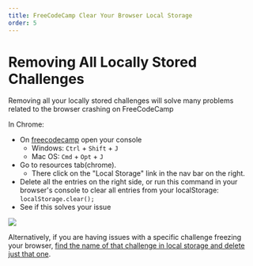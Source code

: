 ```yaml
---
title: FreeCodeCamp Clear Your Browser Local Storage
order: 5
---
```

# Removing All Locally Stored Challenges

Removing all your locally stored challenges will solve many problems related to the browser crashing on FreeCodeCamp

In Chrome:

- On [freecodecamp](https://freecodecamp.com) open your console
  - Windows: `Ctrl` + `Shift` + `J`
  - Mac OS: `Cmd` + `Opt` + `J`
- Go to resources tab(chrome). 
  - There click on the "Local Storage" link in the nav bar on the right.
- Delete all the entries on the right side, or run this command in your browser's console to clear all entries from your localStorage: `localStorage.clear();`
- See if this solves your issue

![](https://cloud.githubusercontent.com/assets/6775919/9448820/911626ee-4a53-11e5-98c9-b2bf4ca50816.png)

Alternatively, if you are having issues with a specific challenge freezing your browser, [find the name of that challenge in local storage and delete just that one](FreeCodeCamp-Clear-Specific-Data-Local-Storage).
